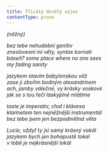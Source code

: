 ```yaml
---
title: Třicátý devátý výjev
contentType: prose
---
```


<section>

_(něžný)_

__bez tebe_ nehudební genitiv  
zneslovesní mi věty, syntax kornatí  
báseň? _some place where no one sees  
my fading sanity__

</section>

<section>

_jazykem stavím babylonskou věž  
zase ji zbořím bodným alexandrínem  
ach, jamby válečné, vy krásky voskové  
jak se s tou řečí láskyplně mlátíme_

</section>

<section>

__taste_ je imperativ, chuť i klávesa  
_klarinetem_ ten nejněžnější instrumentál  
bez tebe jsem jen bezpodmětná věta_

</section>

<section>

__Lucie_, vždyť ty jsi samý krásný vokál  
jazykem bych jen bohapustě tokal  
_v tobě_ je nejkrásnější lokál_

</section>
